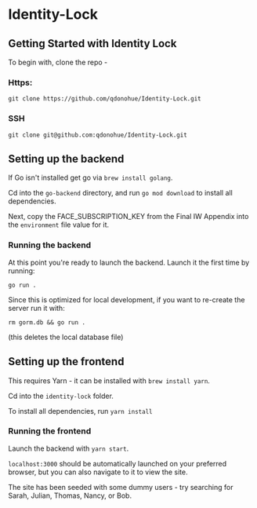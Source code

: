 # Identity-Lock

## Getting Started with Identity Lock

To begin with, clone the repo -
### Https:
```git clone https://github.com/qdonohue/Identity-Lock.git```
### SSH
```git clone git@github.com:qdonohue/Identity-Lock.git```


## Setting up the backend
If Go isn't installed get go via `brew install golang`.


Cd into the `go-backend` directory, and run `go mod download` to install all dependencies.

Next, copy the FACE_SUBSCRIPTION_KEY from the Final IW Appendix into the `environment` file value for it.

### Running the backend
At this point you're ready to launch the backend. Launch it the first time by running:

```go run .```

Since this is optimized for local development, if you want to re-create the server run it with:

```rm gorm.db && go run .```

(this deletes the local database file)

## Setting up the frontend
This requires Yarn - it can be installed with  `brew install yarn`.

Cd into the `identity-lock` folder.

To install all dependencies, run `yarn install`

### Running the frontend
Launch the backend with `yarn start`. 

`localhost:3000` should be automatically launched on your preferred browser, but you can also navigate to it to view the site.

The site has been seeded with some dummy users - try searching for Sarah, Julian, Thomas, Nancy, or Bob.

